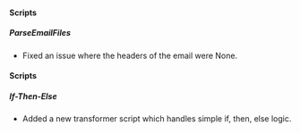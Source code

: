 #### Scripts
##### ParseEmailFiles
  - Fixed an issue where the headers of the email were None.

#### Scripts
##### If-Then-Else
- Added a new transformer script which handles simple if, then, else logic.
